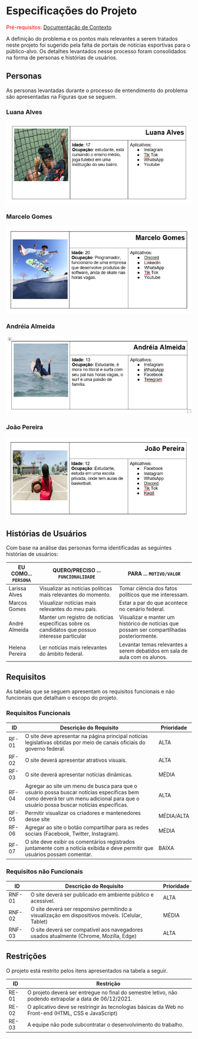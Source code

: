 # Especificações do Projeto

<span style="color:red">Pré-requisitos: <a href="1-Documentação de Contexto.md"> Documentação de Contexto</a></span>

A definição do problema e os pontos mais relevantes a serem tratados neste projeto foi sugerido pela falta de portais de notícias esportivas para o público-alvo. Os detalhes levantados nesse processo foram consolidados na forma de personas e histórias de usuários.
## Personas

As personas levantadas durante o processo de entendimento do problema são apresentadas na Figuras que se seguem.

 ### Luana Alves

<img src = "https://github.com/ICEI-PUC-Minas-PMV-ADS/pmv-ads-2021-2-e1-proj-web-t1-informacoes-legislativas/blob/main/src/luana.png?raw=true">


 ### Marcelo Gomes
 
 <img src = "https://github.com/ICEI-PUC-Minas-PMV-ADS/pmv-ads-2021-2-e1-proj-web-t1-informacoes-legislativas/blob/main/src/marcelo.png?raw=true">


### 	Andréia Almeida

<img src = "https://github.com/ICEI-PUC-Minas-PMV-ADS/pmv-ads-2021-2-e1-proj-web-t1-informacoes-legislativas/blob/main/src/andreia.png?raw=true">



### João Pereira 

<img src = "https://github.com/ICEI-PUC-Minas-PMV-ADS/pmv-ads-2021-2-e1-proj-web-t1-informacoes-legislativas/blob/main/src/joao.png?raw=true">




## Histórias de Usuários

Com base na análise das personas forma identificadas as seguintes histórias de usuários:

|EU COMO... `PERSONA`| QUERO/PRECISO ... `FUNCIONALIDADE` |PARA ... `MOTIVO/VALOR`                 |
|--------------------|------------------------------------|----------------------------------------|
|Larissa Alves       | Visualizar as notícias políticas mais relevantes do momento.                                  | Tomar ciência dos fatos políticos que me interessam.|
|Marcos Gomes        | Visualizar notícias mais relevantes do meu país.                                              | Estar a par do que acontece no cenário federal.     |
|André Almeida       |Manter um registro de notícias específicas sobre os candidatos que possuo interesse particular | Visualizar e manter um histórico de notícias que possam ser compartilhadas posteriormente.               |
|Helena Pereira      | Ler notícias mais relevantes do âmbito federal.              | Levantar temas relevantes a serem debatidos em sala de aula com os alunos. |

## Requisitos

As tabelas que se seguem apresentam os requisitos funcionais e não funcionais que detalham o escopo do projeto.

### Requisitos Funcionais

|ID    | Descrição do Requisito  | Prioridade |
|------|-----------------------------------------------------------------------------------------------------------------------------|------|
|RF-01| O site deve apresentar na página principal notícias legislativas obtidas por meio de canais oficiais do governo federal.    | ALTA | 
|RF-02| O site deverá apresentar atrativos visuais.                                                                                 | ALTA |
|RF-03| O site deverá apresentar notícias dinâmicas.                                                                                | MÉDIA | 
|RF-04| Agregar ao site um menu de busca para que o usuário possa buscar notícias específicas bem como deverá ter um menu adicional para que o usuário possa buscar notícias especificas.                                                                                                                         | ALTA |
|RF-05| Permitir visualizar os criadores e mantenedores desse site                                                                  | MÉDIA/ALTA | 
|RF-06| Agregar ao site o botão compartilhar para as redes sociais (Facebook, Twitter, Instagram).                                  | MÉDIA |
|RF-07| O site deve exibir os comentários registrados juntamente com a notícia exibida e deve permitir que usuários possam comentar.| BAIXA |

### Requisitos não Funcionais

|ID     | Descrição do Requisito  |Prioridade |
|-------|-------------------------|----|
|RNF-01| O site deverá ser publicado em ambiente público e acessível. | ALTA | 
|RNF-02| O site deverá ser responsivo permitindo a visualização em dispositivos móveis. (Celular, Tablet)|  MÉDIA | 
|RNF-03| O site deverá ser compatível aos navegadores usados atualmente (Chrome, Mozilla, Edge) |  ALTA | 


## Restrições

O projeto está restrito pelos itens apresentados na tabela a seguir.

|ID| Restrição                                             |
|--|-------------------------------------------------------|
|RE-01| O projeto deverá ser entregue no final do semestre letivo, não podendo extrapolar a data de 06/12/2021. |
|RE-02| O aplicativo deve se restringir às tecnologias básicas da Web no Front-end (HTML, CSS e JavaScript)        |
|RE-03| A equipe não pode subcontratar o desenvolvimento do trabalho.        |



